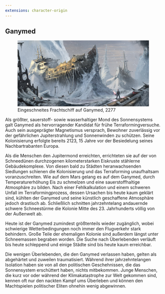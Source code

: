 ```yaml
---
extensions: character-origin
---
```


## Ganymed

<figure><img src="/books/basic-rules/character-origin/ganymede/ganymede.png" alt="TODO"><figcaption>Eingeschneites Frachtschiff auf Ganymed, 2277</figcaption></figure>

Als größter, sauerstoff- sowie wasserhaltiger Mond des Sonnensystems galt Ganymed als hervorragender Kandidat für frühe Terraformingversuche. Auch sein ausgeprägter Magnetismus versprach, Bewohner zuverlässig vor der gefährlichen Jupiterstrahlung und Sonnenwinden zu schützen. Seine Kolonisierung erfolgte bereits 2123, 15 Jahre vor der Besiedelung seines Nachbartrabanten Europa.

Als die Menschen den Jupitermond erreichten, errichteten sie auf der von Schneedünen durchzogenen kilometerstarken Eiskruste stählerne Gebäudekomplexe. Von diesen bald zu Städten heranwachsenden Siedlungen schienen die Kolonisierung und das Terraforming unaufhaltsam voranzuschreiten. Wie auf dem Mars gelang es auf dem Ganymed, durch Temperaturerhöhung Eis zu schmelzen und eine sauerstoffhaltige Atmosphäre zu bilden. Nach einer Fehlkalkulation und einem schweren Unfall im Terraformingprozess, dessen Ursachen bis heute kaum geklärt sind, kühlten der Ganymed und seine künstlich geschaffene Atmosphäre jedoch drastisch ab. Schließlich schnitten jahrzehntelang andauernde schwere Schneestürme die Kolonie Mitte des 23. Jahrhunderts völlig von der Außenwelt ab.

Heute ist der Ganymed zumindest größtenteils wieder zugänglich, wobei schwierige Wetterbedingungen noch immer den Flugverkehr stark behindern. Große Teile der ehemaligen Kolonie sind außerdem längst unter Schneemassen begraben worden. Die Suche nach Überlebenden verläuft bis heute schleppend und einige Städte sind bis heute kaum erreichbar.

Die wenigen Überlebenden, die den Ganymed verlassen haben, gelten als abgehärtet und zuweilen traumatisiert. Während ihrer jahrzehntelangen Isolation haben sie von all den politischen Geschehnissen, die das Sonnensystem erschüttert haben, nichts mitbekommen. Junge Menschen, die kurz vor oder während der Klimakatastrophe zur Welt gekommen sind, kennen oft nur den nackten Kampf ums Überleben und können den Machtspielen politischer Eliten ohnehin wenig abgewinnen.
